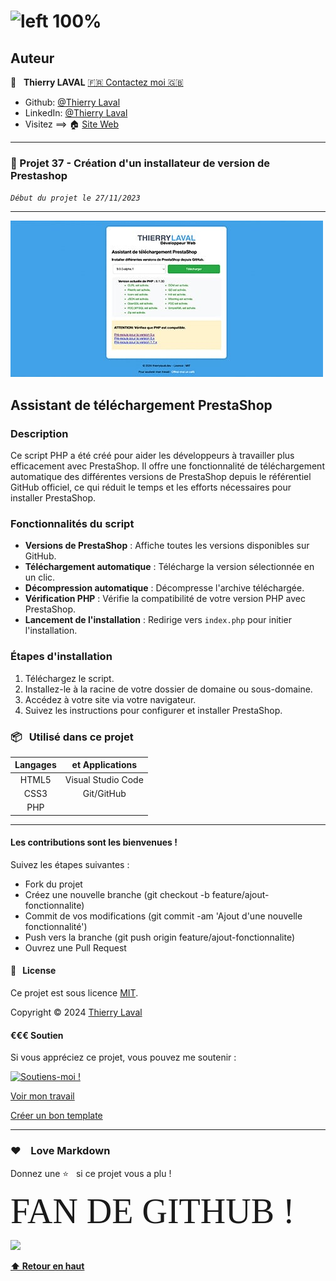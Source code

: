 # ![left 100%](https://raw.githubusercontent.com/thierry-laval/archives/master/images/logo-portfolio.png "Un bien beau logo !")

## Auteur

👤 &nbsp; **Thierry LAVAL** [🇫🇷 Contactez moi 🇬🇧](<contact@thierrylaval.dev>)

* Github: [@Thierry Laval](https://github.com/thierry-laval)
* LinkedIn: [@Thierry Laval](https://www.linkedin.com/in/thierry-laval)
* Visitez ==> 🏠 [Site Web](https://thierrylaval.dev)

***

### 📎 Projet 37 - Création d'un installateur de version de Prestashop

_`Début du projet le 27/11/2023`_

***

![Assistant de téléchargement PrestaShop](img/generateur-prestashop-thierrylaval.dev.jpg)

## Assistant de téléchargement PrestaShop

### Description

Ce script PHP a été créé pour aider les développeurs à travailler plus efficacement avec PrestaShop. Il offre une fonctionnalité de téléchargement automatique des différentes versions de PrestaShop depuis le référentiel GitHub officiel, ce qui réduit le temps et les efforts nécessaires pour installer PrestaShop.

### Fonctionnalités du script

* **Versions de PrestaShop** : Affiche toutes les versions disponibles sur GitHub.
* **Téléchargement automatique** : Télécharge la version sélectionnée en un clic.
* **Décompression automatique** : Décompresse l'archive téléchargée.
* **Vérification PHP** : Vérifie la compatibilité de votre version PHP avec PrestaShop.
* **Lancement de l'installation** : Redirige vers `index.php` pour initier l'installation.

### Étapes d'installation

1. Téléchargez le script.
2. Installez-le à la racine de votre dossier de domaine ou sous-domaine.
3. Accédez à votre site via votre navigateur.
4. Suivez les instructions pour configurer et installer PrestaShop.

### 📦 &nbsp; Utilisé dans ce projet

|  Langages  |  et Applications   |
|:----------:|:------------------:|
|   HTML5    | Visual Studio Code |
|    CSS3    |     Git/GitHub     |
|     PHP    |                    |

***

#### Les contributions sont les bienvenues !

Suivez les étapes suivantes :

* Fork du projet
* Créez une nouvelle branche (git checkout -b feature/ajout-fonctionnalite)
* Commit de vos modifications (git commit -am 'Ajout d'une nouvelle fonctionnalité')
* Push vers la branche (git push origin feature/ajout-fonctionnalite)
* Ouvrez une Pull Request

#### 📝 &nbsp; License

Ce projet est sous licence [MIT](LICENCE).

Copyright © 2024 [Thierry Laval](https://thierrylaval.dev)

#### €€€ Soutien

Si vous appréciez ce projet, vous pouvez me soutenir : 

<a href="https://paypal.me/thierrylaval01?country.x=FR&locale.x=fr_FR" target="_blank"><img src="https://www.paypalobjects.com/digitalassets/c/website/logo/full-text/pp_fc_hl.svg" alt="Soutiens-moi !" height="35" width="150"></a>


[Voir mon travail](https://github.com/thierry-laval)

[Créer un bon template](https://github.com/thierry-laval/P22-template-pour-un-readme)

***

### &hearts;&nbsp;&nbsp;&nbsp;&nbsp;Love Markdown

Donnez une ⭐️ &nbsp; si ce projet vous a plu !

<span style="font-family:Papyrus; font-size:4em;">FAN DE GITHUB !</span>

<!-- [This is an image](https://myoctocat.com/assets/images/base-octocat.svg) -->

<a href="url"><img src="https://myoctocat.com/assets/images/base-octocat.svg" height="300"></a>

**[⬆ Retour en haut](#auteur)** <br>
